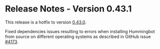 # Release Notes - Version 0.43.1

This release is a hotfix to version [0.43.0](/release-notes/0.43.0).

Fixed dependencies issues resulting to errors when installing Hummingbot from source on different operating systems as described in GitHub issue [#4173](https://github.com/CoinAlpha/hummingbot/issues/4173).